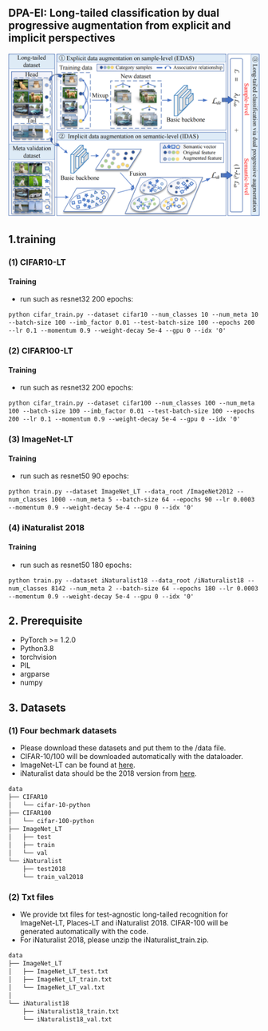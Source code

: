 
## DPA-EI: Long-tailed classification by dual progressive augmentation from explicit and implicit perspectives

![MixPro](./figure1.png)

## 1.training

### (1) CIFAR10-LT 
#### Training
* run such as resnet32 200 epochs:
```
python cifar_train.py --dataset cifar10 --num_classes 10 --num_meta 10 --batch-size 100 --imb_factor 0.01 --test-batch-size 100 --epochs 200 --lr 0.1 --momentum 0.9 --weight-decay 5e-4 --gpu 0 --idx '0'
```

### (2) CIFAR100-LT 
#### Training
* run such as resnet32 200 epochs:
```
python cifar_train.py --dataset cifar100 --num_classes 100 --num_meta 100 --batch-size 100 --imb_factor 0.01 --test-batch-size 100 --epochs 200 --lr 0.1 --momentum 0.9 --weight-decay 5e-4 --gpu 0 --idx '0'
```


### (3) ImageNet-LT
#### Training
* run such as resnet50 90 epochs:
```
python train.py --dataset ImageNet_LT --data_root /ImageNet2012 --num_classes 1000 --num_meta 5 --batch-size 64 --epochs 90 --lr 0.0003 --momentum 0.9 --weight-decay 5e-4 --gpu 0 --idx '0'
```


### (4) iNaturalist 2018
#### Training
* run such as resnet50 180 epochs:
```
python train.py --dataset iNaturalist18 --data_root /iNaturalist18 --num_classes 8142 --num_meta 2 --batch-size 64 --epochs 180 --lr 0.0003 --momentum 0.9 --weight-decay 5e-4 --gpu 0 --idx '0'
```



## 2. Prerequisite

- PyTorch >= 1.2.0
- Python3.8
- torchvision
- PIL
- argparse
- numpy


## 3. Datasets
### (1) Four bechmark datasets 
* Please download these datasets and put them to the /data file.
* CIFAR-10/100 will be downloaded automatically with the dataloader.
* ImageNet-LT can be found at [here](https://drive.google.com/drive/u/1/folders/1j7Nkfe6ZhzKFXePHdsseeeGI877Xu1yf).
* iNaturalist data should be the 2018 version from [here](https://github.com/visipedia/inat_comp).

```
data
├── CIFAR10
│   └── cifar-10-python
├── CIFAR100
│   └── cifar-100-python
├── ImageNet_LT
│   ├── test
│   ├── train
│   └── val
└── iNaturalist 
    ├── test2018
    └── train_val2018
```

### (2) Txt files
* We provide txt files for test-agnostic long-tailed recognition for ImageNet-LT, Places-LT and iNaturalist 2018. CIFAR-100 will be generated automatically with the code.
* For iNaturalist 2018, please unzip the iNaturalist_train.zip.
```
data
├── ImageNet_LT
│   ├── ImageNet_LT_test.txt
│   ├── ImageNet_LT_train.txt
│   └── ImageNet_LT_val.txt
│ 
└── iNaturalist18
    ├── iNaturalist18_train.txt
    └── iNaturalist18_val.txt 
```

